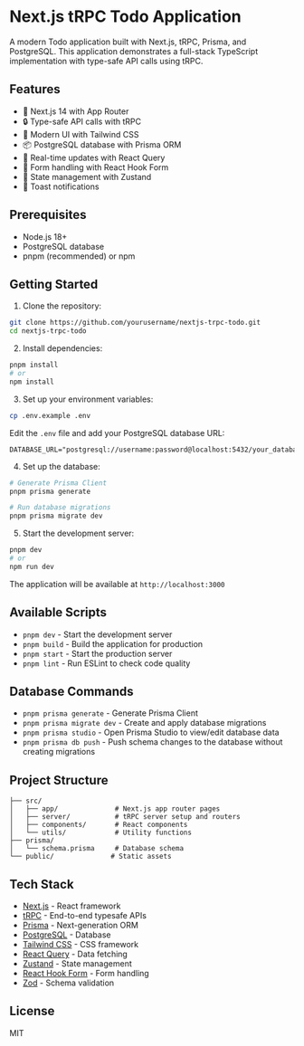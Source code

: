 # Next.js tRPC Todo Application

A modern Todo application built with Next.js, tRPC, Prisma, and PostgreSQL. This application demonstrates a full-stack TypeScript implementation with type-safe API calls using tRPC.

## Features

- 🚀 Next.js 14 with App Router
- 🔒 Type-safe API calls with tRPC
- 🎨 Modern UI with Tailwind CSS
- 📦 PostgreSQL database with Prisma ORM
- 🔄 Real-time updates with React Query
- 📝 Form handling with React Hook Form
- 🎯 State management with Zustand
- 🔔 Toast notifications

## Prerequisites

- Node.js 18+
- PostgreSQL database
- pnpm (recommended) or npm

## Getting Started

1. Clone the repository:

```bash
git clone https://github.com/yourusername/nextjs-trpc-todo.git
cd nextjs-trpc-todo
```

2. Install dependencies:

```bash
pnpm install
# or
npm install
```

3. Set up your environment variables:

```bash
cp .env.example .env
```

Edit the `.env` file and add your PostgreSQL database URL:

```
DATABASE_URL="postgresql://username:password@localhost:5432/your_database_name"
```

4. Set up the database:

```bash
# Generate Prisma Client
pnpm prisma generate

# Run database migrations
pnpm prisma migrate dev
```

5. Start the development server:

```bash
pnpm dev
# or
npm run dev
```

The application will be available at `http://localhost:3000`

## Available Scripts

- `pnpm dev` - Start the development server
- `pnpm build` - Build the application for production
- `pnpm start` - Start the production server
- `pnpm lint` - Run ESLint to check code quality

## Database Commands

- `pnpm prisma generate` - Generate Prisma Client
- `pnpm prisma migrate dev` - Create and apply database migrations
- `pnpm prisma studio` - Open Prisma Studio to view/edit database data
- `pnpm prisma db push` - Push schema changes to the database without creating migrations

## Project Structure

```
├── src/
│   ├── app/              # Next.js app router pages
│   ├── server/           # tRPC server setup and routers
│   ├── components/       # React components
│   └── utils/            # Utility functions
├── prisma/
│   └── schema.prisma     # Database schema
└── public/              # Static assets
```

## Tech Stack

- [Next.js](https://nextjs.org/) - React framework
- [tRPC](https://trpc.io/) - End-to-end typesafe APIs
- [Prisma](https://www.prisma.io/) - Next-generation ORM
- [PostgreSQL](https://www.postgresql.org/) - Database
- [Tailwind CSS](https://tailwindcss.com/) - CSS framework
- [React Query](https://tanstack.com/query/latest) - Data fetching
- [Zustand](https://github.com/pmndrs/zustand) - State management
- [React Hook Form](https://react-hook-form.com/) - Form handling
- [Zod](https://zod.dev/) - Schema validation

## License

MIT
